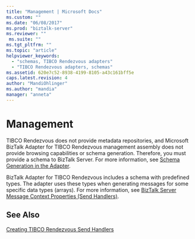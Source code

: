 ```yaml
---
title: "Management | Microsoft Docs"
ms.custom: ""
ms.date: "06/08/2017"
ms.prod: "biztalk-server"
ms.reviewer: ""
 ms.suite: ""
ms.tgt_pltfrm: ""
ms.topic: "article"
helpviewer_keywords: 
  - "schemas, TIBCO Rendezvous adapters"
  - "TIBCO Rendezvous adapters, schemas"
ms.assetid: 620e7c52-8938-4199-8105-a43c161bff5e
caps.latest.revision: 4
author: "MandiOhlinger"
ms.author: "mandia"
manager: "anneta"
---
```

# Management
TIBCO Rendezvous does not provide metadata repositories, and Microsoft BizTalk Adapter for TIBCO Rendezvous management assembly does not provide browsing capabilities or schema generation. Therefore, you must provide a schema to BizTalk Server. For more information, see [Schema Generation in the Adapter](../core/schema-generation-in-the-adapter.md).  
  
 BizTalk Adapter for TIBCO Rendezvous includes a schema with predefined types. The adapter uses these types when generating messages for some specific data types (arrays). For more information, see [BizTalk Server Message Context Properties (Send Handlers)](../core/biztalk-server-message-context-properties-send-handlers.md).  
  
## See Also  
 [Creating TIBCO Rendezvous Send Handlers](../core/creating-tibco-rendezvous-send-handlers.md)